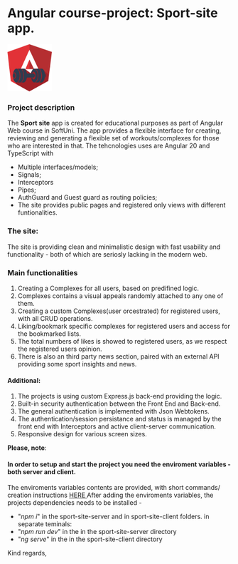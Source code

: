 # Angular course-project: Sport-site app.

<img src="https://github.com/Martin7n/sport-site/blob/main/sport-site-client/public/Ver03.png" width="100" alt="Description" />


### Project description
The **Sport site** app is created for educational purposes as part of Angular Web course in SoftUni. 
The app provides a flexible interface for creating, reviewing and generating a flexible set of workouts/complexes for those who are interested in that. 
The tehcnologies uses are Angular 20 and TypeScript with 
 - Multiple interfaces/models;
 - Signals;
 - Interceptors
 - Pipes;
 -  AuthGuard and Guest guard as routing policies;
 - The site provides public pages and registered only views with different funtionalities.

### The site:
The site is providing clean and minimalistic design with fast usability and functionality - both of which are seriosly lacking in the modern web. 

### Main  functionalities
1. Creating a Complexes for all users, based on predifined logic.
2. Complexes contains a visual appeals randomly attached to any one of them.
3. Creating a custom Complexes(user orcestrated) for registered users, with all CRUD operations.
4. Liking/bookmark specific complexes for registered users and access for the bookmarked lists.
5. The total numbers of likes is showed to registered users, as we respect the registered users opinion.
6.  There is also an third party news section, paired with an external API providing some sport insights and news.

#### Additional:
1. The projects is using custom Express.js back-end providing the logic.
2. Built-in security authentication between the Front End and Back-end.
3. The general authentication is implemented with Json Webtokens.
4. The authentication/session persistance and status is managed by the front end with Interceptors and active client-server communication.
5. Responsive design for various screen sizes.


**Please, note**:
#### In order to setup and start the project you need the enviroment variables - both server and client.  
The enviroments variables contents are provided, with short commands/ creation instructions [HERE ](https://docs.google.com/document/d/1C2GgEov5HzdLA1qkUVFSqrC__59-1rurWgLa7watQxQ/edit?usp=sharing "settings and .env needed")
After adding the enviroments variables, the projects dependencies needs to be installed -  
- "*npm i*" in the sport-site-server and in sport-site-client folders. 
in separate teminals:
- "*npm run dev*" in the in the sport-site-server directory
- "*ng serve*" in the in the sport-site-client directory

Kind regards,

